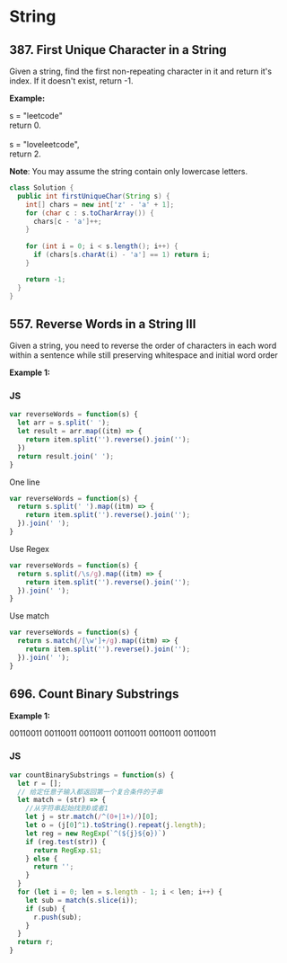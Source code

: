 # String

## 387. First Unique Character in a String

Given a string, find the first non-repeating character in it and return it's index. If it doesn't exist, return -1.

**Example:**

<Codeblock>
<p>
s = "leetcode"<br>
return 0.<br><br>
s = "loveleetcode",<br>
return 2.<br>
</p>
</Codeblock>

**Note**: You may assume the string contain only lowercase letters.

```java
class Solution {
  public int firstUniqueChar(String s) {
    int[] chars = new int['z' - 'a' + 1];
    for (char c : s.toCharArray()) {
      chars[c - 'a']++;
    }
    
    for (int i = 0; i < s.length(); i++) {
      if (chars[s.charAt(i) - 'a'] == 1) return i;
    }

    return -1;
  }
}
```

## 557. Reverse Words in a String III

Given a string, you need to reverse the order of characters in each word within a sentence while still preserving whitespace and initial word order

**Example 1:**

<Codeblock>
<p>

</p>
</Codeblock>

### JS
```js
var reverseWords = function(s) {
  let arr = s.split(' ');
  let result = arr.map((itm) => {
    return item.split('').reverse().join('');
  })
  return result.join(' ');
}
```

One line

```js
var reverseWords = function(s) {
  return s.split(' ').map((itm) => {
    return item.split('').reverse().join('');
  }).join(' ');
}
```

Use Regex
```js
var reverseWords = function(s) {
  return s.split(/\s/g).map((itm) => {
    return item.split('').reverse().join('');
  }).join(' ');
}
```

Use match
```js
var reverseWords = function(s) {
  return s.match(/[\w']+/g).map((itm) => {
    return item.split('').reverse().join('');
  }).join(' ');
}
```

## 696. Count Binary Substrings

**Example 1:**

00110011
00110011
00110011
00110011
00110011
00110011

### JS
```js
var countBinarySubstrings = function(s) {
  let r = [];
  // 给定任意子输入都返回第一个复合条件的子串
  let match = (str) => {
    //从字符串起始找到0或者1
    let j = str.match(/^(0+|1+)/)[0];
    let o = (j[0]^1).toString().repeat(j.length);
    let reg = new RegExp(`^(${j}${o})`)
    if (reg.test(str)) {
      return RegExp.$1;
    } else {
      return '';
    }
  }
  for (let i = 0; len = s.length - 1; i < len; i++) {
    let sub = match(s.slice(i));
    if (sub) {
      r.push(sub);
    }
  }
  return r;
}

```